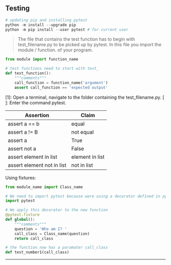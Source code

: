 ## Testing

```python
# updating pip and installing pytest
python -m install --upgrade pip
python -m pip install --user pytest # for current user
```

>The file that contains the test function has to begin with test_filename.py to be picked up by pytest.
>In this file you import the module / function. of your program.
```python
from module import function_name

# test functions need to start with test_
def test_function():
	"""comments"""
	call_function = function_name('argument')
	assert call_function == 'expected output'
```
[1]: Open a terminal, navigate to the folder containing the test_filename.py. 
[ ]: Enter the command pytest.

| Assertion | Claim|
| --- | ---|
| assert a == b | equal |
| assert a != B | not equal |
| assert a | True |
| assert not a | False |
| assert element in list | element in list |
| assert element not in list | not in list |

Using fixtures:
```python
from module_name import Class_name

# We need to import pytest because were using a decorator defined in pytest
import pytest

# We apply this decorator to the new function
@pytest.fixture
def global():
	"""comments"""
	question = 'Who am I? '
	call_class = Class_name(question)
	return call_class

# the function now has a paramater call_class
def test_number1(call_class)
```

----
